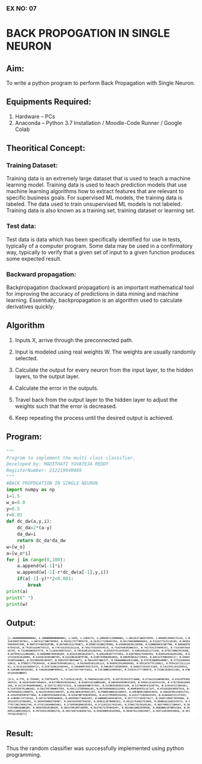 
### EX NO: 07
# BACK PROPOGATION IN SINGLE NEURON

## Aim:
To write a python program to perform Back Propagation with Single Neuron.

## Equipments Required:
1. Hardware – PCs
2. Anaconda – Python 3.7 Installation / Moodle-Code Runner / Google Colab

## Theoritical Concept:
### Training Dataset:
Training data is an extremely large dataset that is used to teach a machine learning model.
Training data is used to teach prediction models that use machine learning algorithms how to
extract features that are relevant to specific business goals. For supervised ML models, the
training data is labeled. The data used to train unsupervised ML models is not labeled. Training
data is also known as a training set, training dataset or learning set.
### Test data:
Test data is data which has been specifically identified for use in tests, typically of a
computer program. Some data may be used in a confirmatory way, typically to verify that a
given set of input to a given function produces some expected result.
### Backward propagation:
Backpropagation (backward propagation) is an important mathematical tool for
improving the accuracy of predictions in data mining and machine learning. Essentially,
backpropagation is an algorithm used to calculate derivatives quickly.




## Algorithm
1. Inputs X, arrive through the preconnected path.

2. Input is modeled using real weights W. The weights are usually randomly selected.
3. Calculate the output for every neuron from the input layer, to the hidden layers, to
the output layer.
4. Calculate the error in the outputs.
5. Travel back from the output layer to the hidden layer to adjust the weights such
that the error is decreased.
6. Keep repeating the process until the desired output is achieved.


## Program:
```python
"""
Program to implement the multi class classifier.
Developed by: MADITHATI YUVATEJA REDDY
RegisterNumber: 212219040069
"""
#BACK PROPOGATION IN SINGLE NEURON
import numpy as np
i=1.5
w_o=0.0
y=0.5
r=0.01
def dc_dw(a,y,i):
    dc_da=2*(a-y)
    da_dw=i
    return dc_da*da_dw
w=[w_o]
a=[w_o*i]
for j in range(0,100):
    a.append(w[-1]*i)
    w.append(w[-1]-r*dc_dw(a[-1],y,i))
    if(a[-1]-y)**2<0.001:
        break
print(a)
print(" ")
print(w)

```

## Output:
![BACKPROPAGATION IN SINGLE NEURON](output.jpg)


## Result:
Thus the random classifier was successfully implemented using python programming.
